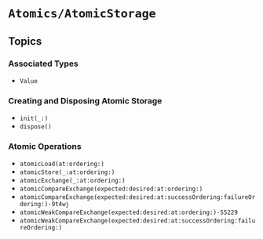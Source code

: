 # ``Atomics/AtomicStorage``

## Topics

### Associated Types

- ``Value``

### Creating and Disposing Atomic Storage

- ``init(_:)``
- ``dispose()``

### Atomic Operations

- ``atomicLoad(at:ordering:)``
- ``atomicStore(_:at:ordering:)``
- ``atomicExchange(_:at:ordering:)``
- ``atomicCompareExchange(expected:desired:at:ordering:)``
- ``atomicCompareExchange(expected:desired:at:successOrdering:failureOrdering:)-9t4wj``
- ``atomicWeakCompareExchange(expected:desired:at:ordering:)-55229``
- ``atomicWeakCompareExchange(expected:desired:at:successOrdering:failureOrdering:)``
